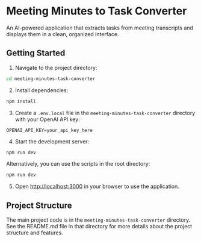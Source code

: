 # Meeting Minutes to Task Converter

An AI-powered application that extracts tasks from meeting transcripts and displays them in a clean, organized interface.

## Getting Started

1. Navigate to the project directory:
```bash
cd meeting-minutes-task-converter
```

2. Install dependencies:
```bash
npm install
```

3. Create a `.env.local` file in the `meeting-minutes-task-converter` directory with your OpenAI API key:
```
OPENAI_API_KEY=your_api_key_here
```

4. Start the development server:
```bash
npm run dev
```

Alternatively, you can use the scripts in the root directory:
```bash
npm run dev
```

5. Open [http://localhost:3000](http://localhost:3000) in your browser to use the application.

## Project Structure

The main project code is in the `meeting-minutes-task-converter` directory. See the README.md file in that directory for more details about the project structure and features.